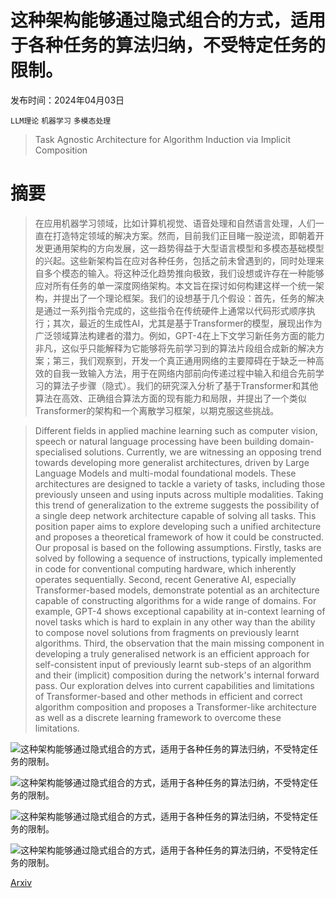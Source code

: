 # 这种架构能够通过隐式组合的方式，适用于各种任务的算法归纳，不受特定任务的限制。

发布时间：2024年04月03日

`LLM理论` `机器学习` `多模态处理`

> Task Agnostic Architecture for Algorithm Induction via Implicit Composition

# 摘要

> 在应用机器学习领域，比如计算机视觉、语音处理和自然语言处理，人们一直在打造特定领域的解决方案。然而，目前我们正目睹一股逆流，即朝着开发更通用架构的方向发展，这一趋势得益于大型语言模型和多模态基础模型的兴起。这些新架构旨在应对各种任务，包括之前未曾遇到的，同时处理来自多个模态的输入。将这种泛化趋势推向极致，我们设想或许存在一种能够应对所有任务的单一深度网络架构。本文旨在探讨如何构建这样一个统一架构，并提出了一个理论框架。我们的设想基于几个假设：首先，任务的解决是通过一系列指令完成的，这些指令在传统硬件上通常以代码形式顺序执行；其次，最近的生成性AI，尤其是基于Transformer的模型，展现出作为广泛领域算法构建者的潜力。例如，GPT-4在上下文学习新任务方面的能力非凡，这似乎只能解释为它能够将先前学习到的算法片段组合成新的解决方案；第三，我们观察到，开发一个真正通用网络的主要障碍在于缺乏一种高效的自我一致输入方法，用于在网络内部前向传递过程中输入和组合先前学习的算法子步骤（隐式）。我们的研究深入分析了基于Transformer和其他算法在高效、正确组合算法方面的现有能力和局限，并提出了一个类似Transformer的架构和一个离散学习框架，以期克服这些挑战。

> Different fields in applied machine learning such as computer vision, speech or natural language processing have been building domain-specialised solutions. Currently, we are witnessing an opposing trend towards developing more generalist architectures, driven by Large Language Models and multi-modal foundational models. These architectures are designed to tackle a variety of tasks, including those previously unseen and using inputs across multiple modalities. Taking this trend of generalization to the extreme suggests the possibility of a single deep network architecture capable of solving all tasks. This position paper aims to explore developing such a unified architecture and proposes a theoretical framework of how it could be constructed. Our proposal is based on the following assumptions. Firstly, tasks are solved by following a sequence of instructions, typically implemented in code for conventional computing hardware, which inherently operates sequentially. Second, recent Generative AI, especially Transformer-based models, demonstrate potential as an architecture capable of constructing algorithms for a wide range of domains. For example, GPT-4 shows exceptional capability at in-context learning of novel tasks which is hard to explain in any other way than the ability to compose novel solutions from fragments on previously learnt algorithms. Third, the observation that the main missing component in developing a truly generalised network is an efficient approach for self-consistent input of previously learnt sub-steps of an algorithm and their (implicit) composition during the network's internal forward pass. Our exploration delves into current capabilities and limitations of Transformer-based and other methods in efficient and correct algorithm composition and proposes a Transformer-like architecture as well as a discrete learning framework to overcome these limitations.

![这种架构能够通过隐式组合的方式，适用于各种任务的算法归纳，不受特定任务的限制。](../../../paper_images/2404.02450/overview_high_res.png)

![这种架构能够通过隐式组合的方式，适用于各种任务的算法归纳，不受特定任务的限制。](../../../paper_images/2404.02450/input_structure_high_res.png)

![这种架构能够通过隐式组合的方式，适用于各种任务的算法归纳，不受特定任务的限制。](../../../paper_images/2404.02450/single_command_execution_high_res.png)

![这种架构能够通过隐式组合的方式，适用于各种任务的算法归纳，不受特定任务的限制。](../../../paper_images/2404.02450/heirarchy.png)

[Arxiv](https://arxiv.org/abs/2404.02450)